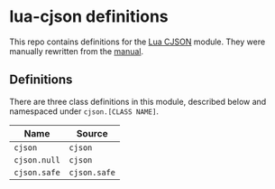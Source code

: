 # lua-cjson definitions

This repo contains definitions for the [Lua CJSON](https://kyne.com.au/~mark/software/lua-cjson.php) module. They were manually rewritten from the [manual](https://kyne.com.au/~mark/software/lua-cjson-manual.html).

## Definitions

There are three class definitions in this module, described below and namespaced under `cjson.[CLASS NAME]`.

| Name         | Source       |
|--------------|--------------|
| `cjson`      | `cjson`      |
| `cjson.null` | `cjson`      |
| `cjson.safe` | `cjson.safe` |
